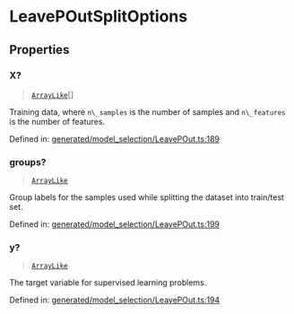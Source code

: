 # LeavePOutSplitOptions

## Properties

### X?

> [`ArrayLike`](../types/ArrayLike.md)[]

Training data, where `n\_samples` is the number of samples and `n\_features` is the number of features.

Defined in:  [generated/model\_selection/LeavePOut.ts:189](https://github.com/transitive-bullshit/scikit-learn-ts/blob/122b3c0/packages/sklearn/src/generated/model_selection/LeavePOut.ts#L189)

### groups?

> [`ArrayLike`](../types/ArrayLike.md)

Group labels for the samples used while splitting the dataset into train/test set.

Defined in:  [generated/model\_selection/LeavePOut.ts:199](https://github.com/transitive-bullshit/scikit-learn-ts/blob/122b3c0/packages/sklearn/src/generated/model_selection/LeavePOut.ts#L199)

### y?

> [`ArrayLike`](../types/ArrayLike.md)

The target variable for supervised learning problems.

Defined in:  [generated/model\_selection/LeavePOut.ts:194](https://github.com/transitive-bullshit/scikit-learn-ts/blob/122b3c0/packages/sklearn/src/generated/model_selection/LeavePOut.ts#L194)
